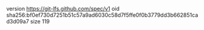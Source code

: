 version https://git-lfs.github.com/spec/v1
oid sha256:bf0ef730d7251b51c57a9ad6030c58d7f5ffe0f0b3779dd3b662851cad3d09a7
size 119
